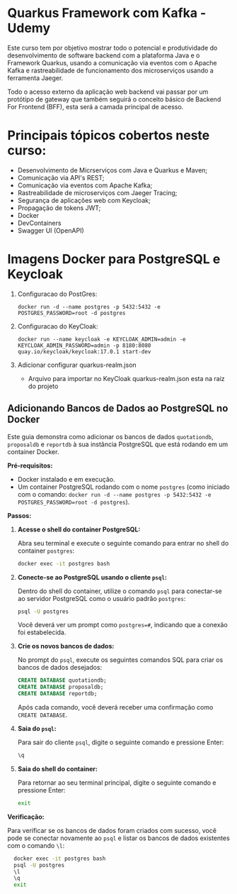 # Quarkus Framework com Kafka - Udemy

<p>
Este curso tem por objetivo mostrar todo o potencial e produtividade do desenvolvimento de software backend com a plataforma Java e o Framework Quarkus, usando a comunicação via eventos com o Apache Kafka e rastreabilidade de funcionamento dos microserviços usando a ferramenta Jaeger.
</p>
<p>
Todo o acesso externo da aplicação web backend vai passar por um protótipo de gateway que também seguirá o conceito básico de Backend For Frontend (BFF), esta será a camada principal de acesso.
</p>

# Principais tópicos cobertos neste curso:

- Desenvolvimento de Micrserviços com Java e Quarkus e Maven;
- Comunicação via API's REST;
- Comunicação via eventos com Apache Kafka;
- Rastreabilidade de microserviços com Jaeger Tracing;
- Segurança de aplicações web com Keycloak;
- Propagação de tokens JWT;
- Docker
- DevContainers
- Swagger UI (OpenAPI)

# Imagens Docker para PostgreSQL e Keycloak

1. Configuracao do PostGres:

   ```shell script
   docker run -d --name postgres -p 5432:5432 -e POSTGRES_PASSWORD=root -d postgres
   ```

2. Configuracao do KeyCloak:

   ```shell script
   docker run --name keycloak -e KEYCLOAK_ADMIN=admin -e KEYCLOAK_ADMIN_PASSWORD=admin -p 8180:8080 quay.io/keycloak/keycloak:17.0.1 start-dev
   ```

3. Adicionar configurar quarkus-realm.json
   - Arquivo para importar no KeyCloak quarkus-realm.json esta na raiz do projeto

## Adicionando Bancos de Dados ao PostgreSQL no Docker

Este guia demonstra como adicionar os bancos de dados `quotationdb`, `proposaldb` e `reportdb` à sua instância PostgreSQL que está rodando em um container Docker.

**Pré-requisitos:**

- Docker instalado e em execução.
- Um container PostgreSQL rodando com o nome `postgres` (como iniciado com o comando: `docker run -d --name postgres -p 5432:5432 -e POSTGRES_PASSWORD=root -d postgres`).

**Passos:**

1.  **Acesse o shell do container PostgreSQL:**

    Abra seu terminal e execute o seguinte comando para entrar no shell do container `postgres`:

    ```bash
    docker exec -it postgres bash
    ```

2.  **Conecte-se ao PostgreSQL usando o cliente `psql`:**

    Dentro do shell do container, utilize o comando `psql` para conectar-se ao servidor PostgreSQL como o usuário padrão `postgres`:

    ```bash
    psql -U postgres
    ```

    Você deverá ver um prompt como `postgres=#`, indicando que a conexão foi estabelecida.

3.  **Crie os novos bancos de dados:**

    No prompt do `psql`, execute os seguintes comandos SQL para criar os bancos de dados desejados:

    ```sql
    CREATE DATABASE quotationdb;
    CREATE DATABASE proposaldb;
    CREATE DATABASE reportdb;
    ```

    Após cada comando, você deverá receber uma confirmação como `CREATE DATABASE`.

4.  **Saia do `psql`:**

    Para sair do cliente `psql`, digite o seguinte comando e pressione Enter:

    ```sql
    \q
    ```

5.  **Saia do shell do container:**

    Para retornar ao seu terminal principal, digite o seguinte comando e pressione Enter:

    ```bash
    exit
    ```

**Verificação:**

Para verificar se os bancos de dados foram criados com sucesso, você pode se conectar novamente ao `psql` e listar os bancos de dados existentes com o comando `\l`:

```bash
  docker exec -it postgres bash
  psql -U postgres
  \l
  \q
  exit
```
